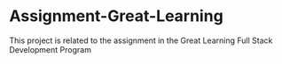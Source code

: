 # Assignment-Great-Learning

This project is related to the assignment in the Great Learning Full Stack Development Program

